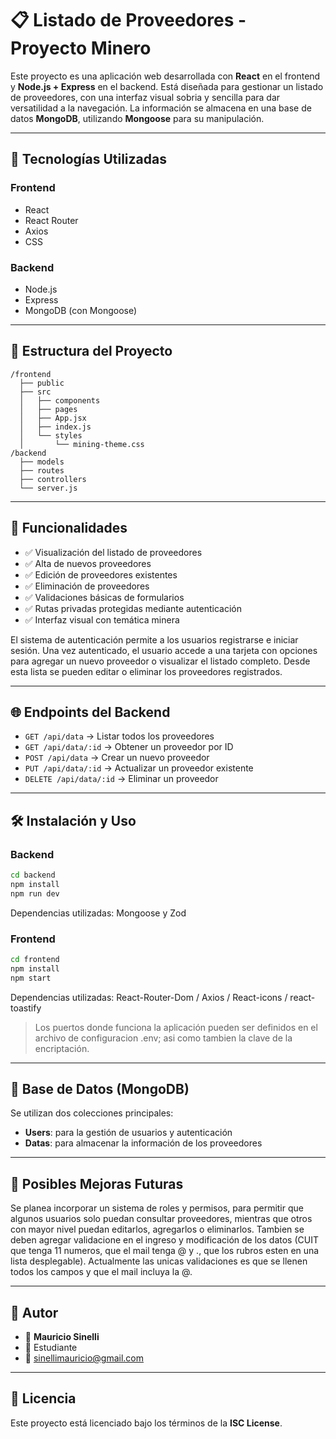 # 📋 Listado de Proveedores - Proyecto Minero

Este proyecto es una aplicación web desarrollada con **React** en el frontend y **Node.js + Express** en el backend. Está diseñada para gestionar un listado de proveedores, con una interfaz visual sobria y sencilla para dar versatilidad a la navegación. La información se almacena en una base de datos **MongoDB**, utilizando **Mongoose** para su manipulación.

---

## 🚀 Tecnologías Utilizadas

### Frontend
- React
- React Router
- Axios
- CSS 

### Backend
- Node.js
- Express
- MongoDB (con Mongoose)

---

## 📁 Estructura del Proyecto

```
/frontend
  ├── public
  ├── src
  │   ├── components
  │   ├── pages
  │   ├── App.jsx
  │   ├── index.js
  │   └── styles
  │       └── mining-theme.css
/backend
  ├── models
  ├── routes
  ├── controllers
  └── server.js
```

---

## 🔧 Funcionalidades

- ✅ Visualización del listado de proveedores  
- ✅ Alta de nuevos proveedores  
- ✅ Edición de proveedores existentes  
- ✅ Eliminación de proveedores  
- ✅ Validaciones básicas de formularios  
- ✅ Rutas privadas protegidas mediante autenticación  
- ✅ Interfaz visual con temática minera

El sistema de autenticación permite a los usuarios registrarse e iniciar sesión. Una vez autenticado, el usuario accede a una tarjeta con opciones para agregar un nuevo proveedor o visualizar el listado completo. Desde esta lista se pueden editar o eliminar los proveedores registrados.

---

## 🌐 Endpoints del Backend

- `GET /api/data` → Listar todos los proveedores  
- `GET /api/data/:id` → Obtener un proveedor por ID  
- `POST /api/data` → Crear un nuevo proveedor  
- `PUT /api/data/:id` → Actualizar un proveedor existente  
- `DELETE /api/data/:id` → Eliminar un proveedor  

---

## 🛠️ Instalación y Uso

### Backend

```bash
cd backend
npm install
npm run dev
```
Dependencias utilizadas: Mongoose y Zod

### Frontend

```bash
cd frontend
npm install
npm start
```

Dependencias utilizadas: React-Router-Dom / Axios / React-icons / react-toastify

> Los puertos donde funciona la aplicación pueden ser definidos en el archivo de configuracion .env; asi como tambien la clave de la encriptación.

---

## 🧩 Base de Datos (MongoDB)

Se utilizan dos colecciones principales:

- **Users**: para la gestión de usuarios y autenticación  
- **Datas**: para almacenar la información de los proveedores  

---

## 🔮 Posibles Mejoras Futuras

Se planea incorporar un sistema de roles y permisos, para permitir que algunos usuarios solo puedan consultar proveedores, mientras que otros con mayor nivel puedan editarlos, agregarlos o eliminarlos. Tambien se deben agregar validacione en el ingreso y modificación de los datos (CUIT que tenga 11 numeros, que el mail tenga @ y ., que los rubros esten en una lista desplegable). Actualmente las unicas validaciones es que se llenen todos los campos y que el mail incluya la @.

---

## 🙋 Autor

- 👷 **Mauricio Sinelli**  
- 💼 Estudiante  
- 📧 sinellimauricio@gmail.com

---

## 📄 Licencia

Este proyecto está licenciado bajo los términos de la **ISC License**.

